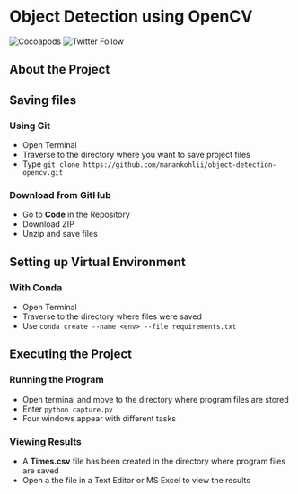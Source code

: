 # Object Detection using OpenCV
![Cocoapods](https://img.shields.io/cocoapods/l/AFNetworking) ![Twitter Follow](https://img.shields.io/twitter/follow/manankohlii?label=manankohlii&logo=Twitter&style=social) 

## About the Project

## Saving files
### Using Git
* Open Terminal
* Traverse to the directory where you want to save project files
* Type `git clone https://github.com/manankohlii/object-detection-opencv.git`

### Download from GitHub
* Go to **Code** in the Repository
* Download ZIP
* Unzip and save files 

## Setting up Virtual Environment
### With Conda
* Open Terminal 
* Traverse to the directory where files were saved
* Use `conda create --name <env> --file requirements.txt` 
## Executing the Project
### Running the Program
* Open terminal and move to the directory where program files are stored
* Enter `python capture.py`
* Four windows appear with different tasks
### Viewing Results
* A **Times.csv** file has been created in the directory where program files are saved
* Open a the file in a Text Editor or MS Excel to view the results
